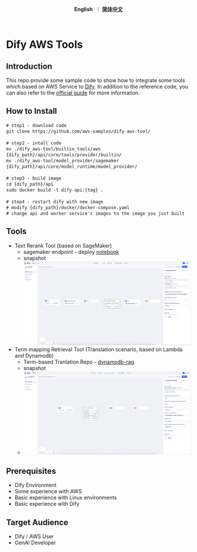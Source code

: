<p align="center">
    &nbsp<strong>English</strong>&nbsp ｜ <a href="README_ZH.md"><strong>简体中文</strong></a>&nbsp 
</p>
<br>

# Dify AWS Tools

## Introduction
This repo provide some sample code to show how to integrate some tools which based on AWS Service to [Dify](https://github.com/langgenius/dify). In addition to the reference code, you can also refer to the [official guide](https://docs.dify.ai/guides/tools/quick-tool-integration) for more information.

## How to Install
```
# step1 - download code
git clone https://github.com/aws-samples/dify-aws-tool/

# step2 - intall code
mv ./dify_aws-tool/builtin_tools/aws {dify_path}/api/core/tools/provider/builtin/
mv ./dify_aws-tool/model_provider/sagemaker {dify_path}/api/core/model_runtime/model_provider/

# step3 - build image
cd {dify_path}/api
sudo docker build -t dify-api:{tag} .

# step4 - restart dify with new image
# modify {dify_path}/docker/docker-compose.yaml
# change api and worker service's images to the image you just built
```

## Tools
- Text Rerank Tool (based on SageMaker)
    - sagemaker endpoint - deploy [notebook](https://github.com/aws-samples/private-llm-qa-bot/blob/main/notebooks/embedding/bge-reranker-v2-m3-deploy.ipynb)
    - snapshot
        ![Rerank](./rerank.png)
- Term mapping Retrieval Tool (Translation scenario, based on Lambda and Dynamodb)
    - Term-based Tranlation Repo - [dynamodb-rag](https://github.com/ybalbert001/dynamodb-rag/tree/translate)  
    - snapshot
    - ![Term_Retrieval](./term_retrieval.png)
    

## Prerequisites
- Dify Environment
- Some experience with AWS
- Basic experience with Linux environments
- Basic experience with Dify

## Target Audience
- Dify / AWS User
- GenAI Developer